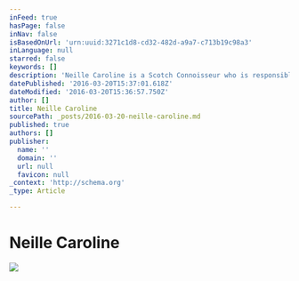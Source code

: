 ```yaml
---
inFeed: true
hasPage: false
inNav: false
isBasedOnUrl: 'urn:uuid:3271c1d8-cd32-482d-a9a7-c713b19c98a3'
inLanguage: null
starred: false
keywords: []
description: 'Neille Caroline is a Scotch Connoisseur who is responsible for creating the look and feel of Scotch Culture synonymous with leisurely,, timeless elegance. Scotch Culture is comprised of whisky, fashion, interior design/decor, and jet set experiences. Her audience ranges from established millennials to affluent retirees, ages 27-55. With 8500 instagram followers, her influence has a reach of over 500k scotch/whisky and cigar connoisseurs, fashionistas, and trendsetters across all social media, as well as partnerships and affiliations. Social media: Instagram, Facebook fan page, Twitter, Tumblr, and Pinterest @neillecaroline'
datePublished: '2016-03-20T15:37:01.618Z'
dateModified: '2016-03-20T15:36:57.750Z'
author: []
title: Neille Caroline
sourcePath: _posts/2016-03-20-neille-caroline.md
published: true
authors: []
publisher:
  name: ''
  domain: ''
  url: null
  favicon: null
_context: 'http://schema.org'
_type: Article

---
```

# Neille Caroline
![](https://the-grid-user-content.s3-us-west-2.amazonaws.com/a2e04198-a2a0-4cbe-b13c-1ccaee76ef29.png)